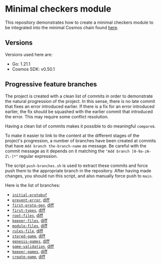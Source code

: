 # Minimal checkers module

This repository demonstrates how to create a minimal checkers module to be integrated into the minimal Cosmos chain found [here](https://github.com/cosmosregistry/chain-minimal).

## Versions

Versions used here are:

* Go: 1.21.1
* Cosmos SDK: v0.50.1

## Progressive feature branches

The project is created with a clean list of commits in order to demonstrate the natural progression of the project. In this sense, there is no late commit that fixes an error introduced earlier. If there is a fix for an error introduced earlier, the fix should be squashed with the earlier commit that introduced the error. This may require some conflict resolution.

Having a clean list of commits makes it possible to do meaningful `compare`s.

To make it easier to link to the content at the different stages of the project's progression, a number of branches have been created at commits that have `Add branch the-branch-name` as message. Be careful with the commit message as it depends on it matching the `"Add branch [0-9a-zA-Z\-]*"` regular expression.

The script `push-branches.sh` is used to extract these commits and force push them to the appropriate branch in the repository. After having made changes, you should run this script, and also manually force push to `main`.

Here is the list of branches:

* [`initial-protobuf`](../../tree/initial-protobuf)
* [`prevent-error`](../../tree/prevent-error), [diff](../../compare/initial-protobuf..prevent-error)
* [`first-proto-gen`](../../tree/first-proto-gen), [diff](../../compare/prevent-error..first-proto-gen)
* [`first-types`](../../tree/first-types), [diff](../../compare/first-proto-gen..first-types)
* [`root-files`](../../tree/root-files), [diff](../../compare/first-types..root-files)
* [`keeper-files`](../../tree/keeper-files), [diff](../../compare/root-files..keeper-files)
* [`module-files`](../../tree/module-files), [diff](../../compare/keeper-files..module-files)
* [`rules-file`](../../tree/rules-file), [diff](../../compare/module-files..rules-file)
* [`stored-game`](../../tree/stored-game), [diff](../../compare/rules-file..stored-game)
* [`genesis-games`](../../tree/genesis-games), [diff](../../compare/stored-game..genesis-games)
* [`game-validation`](../../tree/game-validation), [diff](../../compare/genesis-games..game-validation)
* [`keeper-games`](../../tree/keeper-games), [diff](../../compare/game-validation..keeper-games)
* [`create-game`](../../tree/create-game), [diff](../../compare/keeper-games..create-game)
